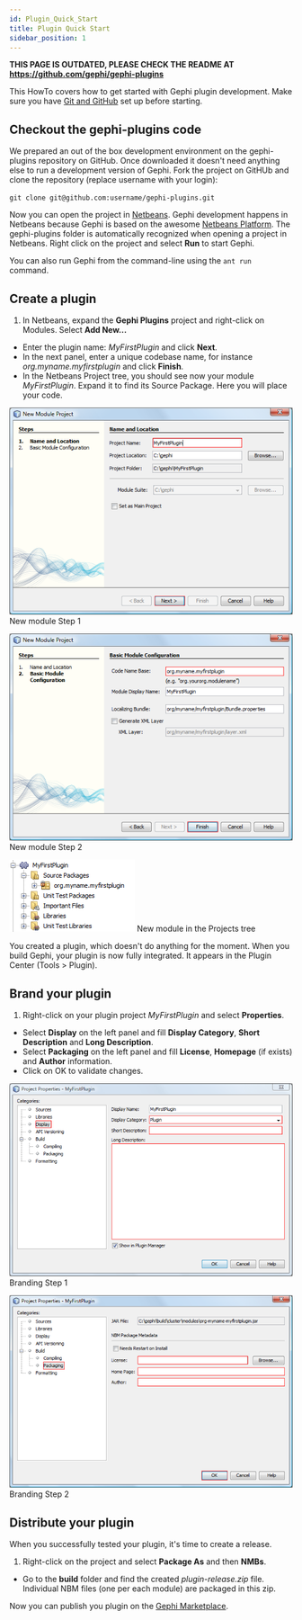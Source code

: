 ```yaml
---
id: Plugin_Quick_Start
title: Plugin Quick Start
sidebar_position: 1
---
```


**THIS PAGE IS OUTDATED, PLEASE CHECK THE README AT https://github.com/gephi/gephi-plugins**

This HowTo covers how to get started with Gephi plugin development. Make sure you have [Git and GitHub](https://wiki.gephi.org/index.php/Install_Git_and_Set_Up_GitHub) set up before starting.

## Checkout the gephi-plugins code

We prepared an out of the box development environment on the gephi-plugins repository on GitHub. Once downloaded it doesn't need anything else to run a development version of Gephi.
Fork the project on GitHUb and clone the repository (replace username with your login):

``git clone git@github.com:username/gephi-plugins.git``

Now you can open the project in [Netbeans](http://netbeans.org/). Gephi development happens in Netbeans because Gephi is based on the awesome [Netbeans Platform](http://platform.netbeans.org/). The gephi-plugins folder is automatically recognized when opening a project in Netbeans. Right click on the project and select **Run** to start Gephi.

You can also run Gephi from the command-line using the `ant run` command.

## Create a plugin

1. In Netbeans, expand the **Gephi Plugins** project and right-click on Modules. Select **Add New...**
- Enter the plugin name: *MyFirstPlugin* and click **Next**.
- In the next panel, enter a unique codebase name, for instance *org.myname.myfirstplugin* and click **Finish**.
- In the Netbeans Project tree, you should see now your module *MyFirstPlugin*. Expand it to find its Source Package. Here you will place your code.

![image](/docs/Plugins/Plugin_Quick_Start/00_image.png)
New module Step 1

![image](/docs/Plugins/Plugin_Quick_Start/01_image.png)
New module Step 2

![image](/docs/Plugins/Plugin_Quick_Start/02_image.png)
New module in the Projects tree

You created a plugin, which doesn't do anything for the moment. When you build Gephi, your plugin is now fully integrated. It appears in the Plugin Center (Tools > Plugin).

## Brand your plugin

1. Right-click on your plugin project *MyFirstPlugin* and select **Properties**.
- Select **Display** on the left panel and fill **Display Category**, **Short Description** and **Long Description**.
- Select **Packaging** on the left panel and fill **License**, **Homepage** (if exists) and **Author** information.
- Click on OK to validate changes.

![image](/docs/Plugins/Plugin_Quick_Start/03_image.png)
Branding Step 1

![image](/docs/Plugins/Plugin_Quick_Start/04_image.png)
Branding Step 2

## Distribute your plugin

When you successfully tested your plugin, it's time to create a release.

1. Right-click on the project and select **Package As** and then **NMBs**.
- Go to the **build** folder and find the created *plugin-release.zip* file. Individual NBM files (one per each module) are packaged in this zip.

Now you can publish you plugin on the [Gephi Marketplace](https://marketplace.gephi.org).